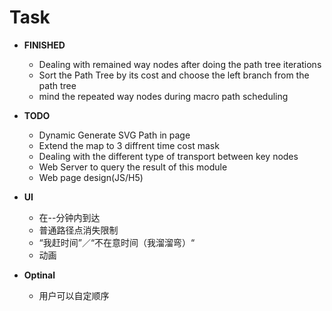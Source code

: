 #   Task
*   **FINISHED**
    *   Dealing with remained way nodes after doing the path tree iterations
    *   Sort the Path Tree by its cost and choose the left branch from the path tree
    *   mind the repeated way nodes during macro path scheduling
*   **TODO**
    *   Dynamic Generate SVG Path in page
    *   Extend the map to 3 diffrent time cost mask
    *   Dealing with the different type of transport between key nodes
    *   Web Server to query the result of this module
    *   Web page design(JS/H5) 
*   **UI**
    *   在--分钟内到达
    *   普通路径点消失限制
    *   “我赶时间”／“不在意时间（我溜溜弯）“
    *   动画

*   **Optinal**
    *   用户可以自定顺序